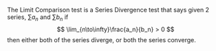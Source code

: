 The Limit Comparison test is a Series Divergence test that says given 2 series, $\sum a_n$ and $\sum b_n$ if 
$$
\lim_{n\to\infty}\frac{a_n}{b_n} > 0
$$
then either both of the series diverge, or both the series converge. 
